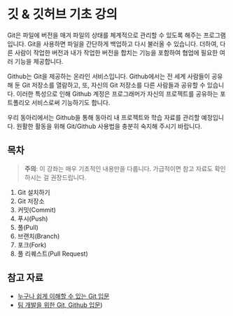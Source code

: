 # 깃 & 깃허브 기초 강의

Git은 파일에 버전을 매겨 파일의 상태를 체계적으로 관리할 수 있도록 해주는 프로그램입니다. Git을 사용하면 파일을 간단하게 백업하고 다시 불러올 수 있습니다. 더하여, 다른 사람이 작업한 버전과 내가 작업한 버전을 합치는 기능을 포함하여 협업에 필요한 여러 기능을 제공합니다.

Github는 Git을 제공하는 온라인 서비스입니다. Github에서는 전 세계 사람들이 공유해 둔 Git 저장소를 열람하고, 또, 자신의 Git 저장소를 다른 사람들과 공유할 수 있습니다. 이러한 특성으로 인해 Github 계정은 프로그래머가 자신의 프로젝트를 공유하는 포트폴리오 서비스로써 기능하기도 합니다.

우리 동아리에서는 Github을 통해 동아리 내 프로젝트와 학습 자료를 관리할 예정입니다. 원활한 활동을 위해 Git/Github 사용법을 충분히 숙지해 주시기 바랍니다.

## 목차

> **주의**: 이 강좌는 매우 기초적인 내용만을 다룹니다. 가급적이면 참고 자료도 확인하시는 걸 권장드립니다.

1. Git 설치하기
2. Git 저장소
3. 커밋(Commit)
4. 푸시(Push)
5. 풀(Pull)
6. 브랜치(Branch)
7. 포크(Fork)
8. 풀 리퀘스트(Pull Request)

## 참고 자료
- [누구나 쉽게 이해할 수 있는 Git 입문](https://backlog.com/git-tutorial/kr/)
- [팀 개발을 위한 Git, Github 입문](https://www.inflearn.com/course/팀개발-깃-깃허브?inst=78af1b7b))

